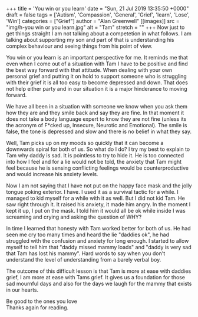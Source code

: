 +++
title = 'You win or you learn'
date = "Sun, 21 Jul 2019 13:35:50 +0000"
draft = false
tags = ['Autism', 'Compassion', 'General', 'Grief', 'learn', 'Lose', 'Win']
categories = ["Grief"]
author = "Alan Greenwell"
[[images]]
  src = "img/h-you win or you learn.jpg"
  alt = "Tam"
  stretch = ""
+++
Now just to get things straight I am not talking about a competetion in what follows. I am talking about supporting my son and part of that is understanding his complex behaviour and seeing things from his point of view.
<!--more-->
You win or you learn is an important perspective for me. It reminds me that even when I come out of a situation with Tam I have to be positive and find the best way forward with that attitude. When dealing with your own personal grief and putting it on hold to support someone who is struggling with their grief it is all too easy to become depressed and down. That does not help either party and in our situation it is a major hinderance to moving forward.

We have all been in a situation with someone we know when you ask them how they are and they smile back and say they are fine. In that moment it does not take a body language expert to know they are not fine (unless its the acronym of F\*cked up, Insecure, Neurotic and Emotional). The smile is false, the tone is depressed and slow and there is no belief in what they say.

Well, Tam picks up on my moods so quickly that it can become a downwards spiral for both of us. So what do I do? I try my best to explain to Tam why daddy is sad. It is pointless to try to hide it. He is too connected into how I feel and for a lie would not be told, the anxiety that Tam might feel because he is sensing conflicting feelings would be counterproductive and would increase his anxiety levels.

Now I am not saying that I have not put on the happy face mask and the jolly tongue poking exterior. I have. I used it as a survival tactic for a while. I managed to kid myself for a while with it as well. But I did not kid Tam. He saw right through it. It raised his anxiety, it made him angry. In the moment I kept it up, I put on the mask. I told him it would all be ok while inside I was screaming and crying and asking the question of WHY?

In time I learned that honesty with Tam worked better for both of us. He had seen me cry too many times and heard the lie "daddies ok", he had struggled with the confusion and anxiety for long enough. I started to allow myself to tell him that "daddy missed mammy loads" and "daddy is very sad that Tam has lost his mammy". Hard words to say when you don't understand the level of understanding from a barely verbal boy.

The outcome of this difficult lesson is that Tam is more at ease with daddies grief, I am more at ease with Tams grief. It gives us a foundation for those sad mournful days and also for the days we laugh for the mammy that exists in our hearts.

Be good to the ones you love  
Thanks again for reading.